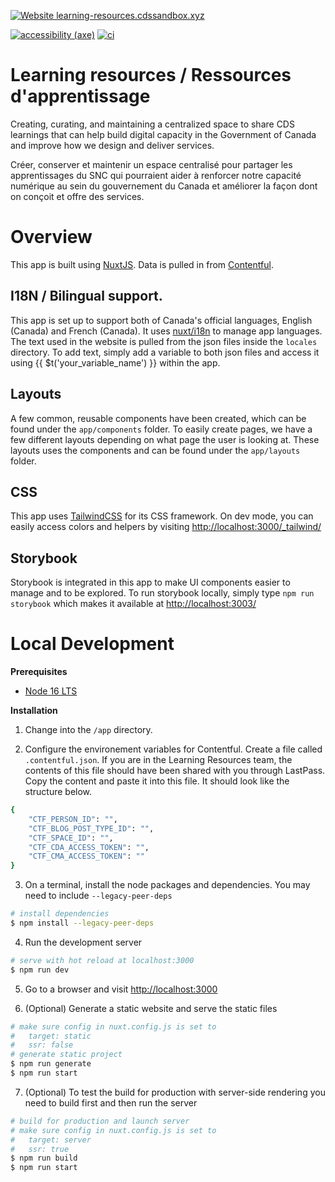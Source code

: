 [![Website learning-resources.cdssandbox.xyz](https://img.shields.io/website-up-down-green-red/http/learning-resources.cdssandbox.xyz.svg)](http://learning-resources.cdssandbox.xyz/)

[![accessibility (axe)](https://github.com/cds-snc/resources-ressources/actions/workflows/axe.yml/badge.svg)](https://github.com/cds-snc/resources-ressources/actions/workflows/axe.yml)
[![ci](https://github.com/cds-snc/resources-ressources/actions/workflows/ci.yml/badge.svg)](https://github.com/cds-snc/resources-ressources/actions/workflows/ci.yml)
# Learning resources / Ressources d'apprentissage

Creating, curating, and maintaining a centralized space to share CDS learnings that can help build digital capacity in the Government of Canada and improve how we design and deliver services. 

Créer, conserver et maintenir un espace centralisé pour partager les apprentissages du SNC qui pourraient aider à renforcer notre capacité numérique au sein du gouvernement du Canada et améliorer la façon dont on conçoit et offre des services.

# Overview
This app is built using [NuxtJS](https://nuxtjs.org/). Data is pulled in from [Contentful](https://www.contentful.com/).

## I18N / Bilingual support.
This app is set up to support both of Canada's official languages, English (Canada) and French (Canada). It uses [nuxt/i18n](https://i18n.nuxtjs.org/) to manage app languages.
The text used in the website is pulled from the json files inside the `locales` directory. To add text, simply add a variable to both json files and access it using {{ $t('your_variable_name') }} within the app.

## Layouts
A few common, reusable components have been created, which can be found under the `app/components` folder. To easily create pages, we have a few different layouts depending on what page the user is looking at. These layouts uses the components and can be found under the `app/layouts` folder.

## CSS
This app uses [TailwindCSS](https://tailwindcss.com/) for its CSS framework. On dev mode, you can easily access colors and helpers by visiting [http://localhost:3000/_tailwind/](http://localhost:3000/_tailwind/)

## Storybook
Storybook is integrated in this app to make UI components easier to manage and to be explored. 
To run storybook locally, simply type `npm run storybook` which makes it available at [http://localhost:3003/](http://localhost:3003/)

# Local Development

**Prerequisites**

- [Node 16 LTS](https://nodejs.org/en/)

**Installation**

1. Change into the `/app` directory.

2. Configure the environement variables for Contentful. Create a file called `.contentful.json`. If you are in the Learning Resources team, the contents of this file should have been shared with you through LastPass. Copy the content and paste it into this file. It should look like the structure below.
```bash
{
    "CTF_PERSON_ID": "",
    "CTF_BLOG_POST_TYPE_ID": "",
    "CTF_SPACE_ID": "",
    "CTF_CDA_ACCESS_TOKEN": "",
    "CTF_CMA_ACCESS_TOKEN": ""
}
```

3. On a terminal, install the  node packages and dependencies. You may need to include `--legacy-peer-deps`
```bash
# install dependencies
$ npm install --legacy-peer-deps
```
4. Run the development server
```bash
# serve with hot reload at localhost:3000
$ npm run dev
```
5. Go to a browser and visit [http://localhost:3000](http://localhost:3000)

6. (Optional) Generate a static website and serve the static files
```bash
# make sure config in nuxt.config.js is set to
#   target: static
#   ssr: false
# generate static project
$ npm run generate
$ npm run start
```

7. (Optional) To test the build for production with server-side rendering you need to build first and then run the server
```bash
# build for production and launch server
# make sure config in nuxt.config.js is set to
#   target: server
#   ssr: true
$ npm run build
$ npm run start
```

